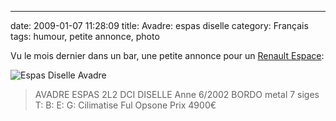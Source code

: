---
date: 2009-01-07 11:28:09
title: Avadre: espas diselle
category: Français
tags: humour, petite annonce, photo

Vu le mois dernier dans un bar, une petite annonce pour un [Renault Espace](http://wikipedia.org/wiki/Renault_Espace):

![Espas Diselle Avadre](/uploads/2009/espas-diselle-avadre.jpg)

> AVADRE
ESPAS 2L2 DCI
DISELLE Anne 6/2002
BORDO metal 7 siges
T: B: E: G: Cilimatise
Ful Opsone
Prix 4900€
